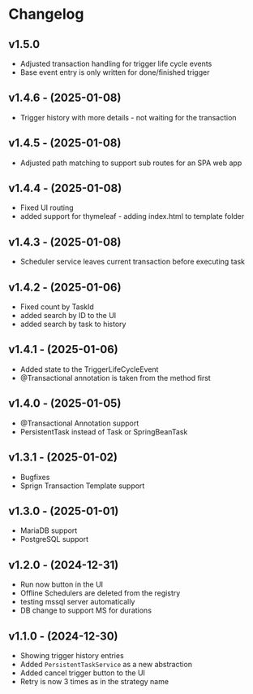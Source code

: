 # Changelog

## v1.5.0

-  Adjusted transaction handling for trigger life cycle events
-  Base event entry is only written for done/finished trigger

## v1.4.6 - (2025-01-08)

-  Trigger history with more details - not waiting for the transaction

## v1.4.5 - (2025-01-08)

-  Adjusted path matching to support sub routes for an SPA web app

## v1.4.4 - (2025-01-08)

-  Fixed UI routing
-  added support for thymeleaf - adding index.html to template folder

## v1.4.3 - (2025-01-08)

-  Scheduler service leaves current transaction before executing task

## v1.4.2 - (2025-01-06)

-  Fixed count by TaskId
-  added search by ID to the UI
-  added search by task to history

## v1.4.1 - (2025-01-06)

-  Added state to the TriggerLifeCycleEvent
-  @Transactional annotation is taken from the method first

## v1.4.0 - (2025-01-05)

-  @Transactional Annotation support
-  PersistentTask instead of Task or SpringBeanTask


## v1.3.1 - (2025-01-02)

-  Bugfixes
-  Sprign Transaction Template support

## v1.3.0 - (2025-01-01)

-   MariaDB support
-   PostgreSQL support

## v1.2.0 - (2024-12-31)

-   Run now button in the UI
-   Offline Schedulers are deleted from the registry
-   testing mssql server automatically
-   DB change to support MS for durations

## v1.1.0 - (2024-12-30)

-   Showing trigger history entries
-   Added `PersistentTaskService` as a new abstraction
-   Added cancel trigger button to the UI
-   Retry is now 3 times as in the strategy name
